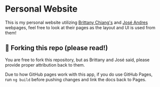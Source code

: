 # Personal Website

This is my personal website utilizing [Brittany Chiang's](https://brittanychiang.com/) and [José Andres](https://andresjosehr.com/en) webpages, feel free to look at their pages as the layout and UI is used from them!


## 🚨 Forking this repo (please read!)
You are free to fork this repository, but as Brittany and José said, please provide proper attribution back to them.

Due to how GitHub pages work with this app, if you do use GitHub Pages, run `ng build` before pushing changes and link the docs back to Pages.
